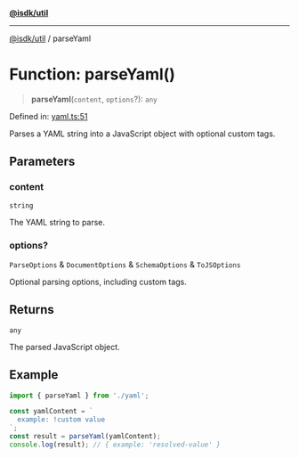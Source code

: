 [**@isdk/util**](../README.md)

***

[@isdk/util](../globals.md) / parseYaml

# Function: parseYaml()

> **parseYaml**(`content`, `options`?): `any`

Defined in: [yaml.ts:51](https://github.com/isdk/util.js/blob/d57e048e4f751b04d987b4327c0ccab1379da1c3/src/yaml.ts#L51)

Parses a YAML string into a JavaScript object with optional custom tags.

## Parameters

### content

`string`

The YAML string to parse.

### options?

`ParseOptions` & `DocumentOptions` & `SchemaOptions` & `ToJSOptions`

Optional parsing options, including custom tags.

## Returns

`any`

The parsed JavaScript object.

## Example

```typescript
import { parseYaml } from './yaml';

const yamlContent = `
  example: !custom value
`;
const result = parseYaml(yamlContent);
console.log(result); // { example: 'resolved-value' }
```
